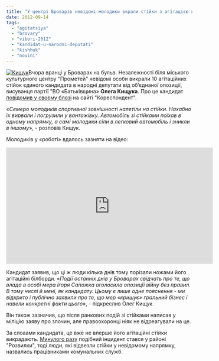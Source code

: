 ```yaml
---
title: "У центрі Броварів невідомі молодики вкрали стійки з агітацією кандидата Кищука – ВІДЕО"
date: 2012-09-14
tags: 
  - "agitatsiya"
  - "brovary"
  - "vibori-2012"
  - "kandidat-u-narodni-deputati"
  - "kishhuk"
  - "novini"
---
```


[![](https://mpz.brovary.org/wp-content/uploads/2012/09/Kishhuk.jpg "Кищук")](https://mpz.brovary.org/wp-content/uploads/2012/09/Kishhuk.jpg)Вчора вранці у Броварах на бульв. Незалежності біля міського культурного центру "Прометей" невідомі особи викрали 10 агітаційних стійок єдиного кандидата в народні депутати від об’єднаної опозиції, висуванця партії "ВО «Батьківщина» **Олега Кищука**. Про це кандидат [повідомив у своєму блозі](http://blogs.korrespondent.net/users/blog/olehkyshchuk/a76831) на сайті "Кореспондент".

«_Семеро молодиків спортивної зовнішності налетіли на стійки. Нахабно їх вирвали і погрузили у вантажівку. Автомобіль зі стійками поїхав в одному напрямку, а самі молодики сіли в легковий автомобіль і зникли в іншому_», - розповів Кищук.

Молодиків у «роботі» вдалось зазняти на відео:

<iframe src="http://www.youtube.com/embed/LSx9ZRwDy-c" frameborder="0" width="560" height="315"></iframe>

Кандидат заявив, що ці ж люди кілька днів тому порізали ножами його агітаційні білборди. «_Події останніх днів у Броварах свідчать про те, що влада в особі мера Ігоря Сапожка оголосила опозиції війну без правил. В тому числі й мені, як кандидату. Цьому є лише одне пояснення - ми відкрито і публічно заявили про те, що мер «кришує» гральний бізнес і навели конкретні факти цього_», - підкреслив Олег Кищук.

Він також зазначив, що після ранкових подій зі стійками написав у міліцію заяву про злочин, але правоохоронці ніяк не відреагували на це.

За слоаами кандидата, це вже не вперше його агітаційні стійки викрадають. [Минулого разу](http://blogs.korrespondent.net/users/blog/olehkyshchuk/a75967) подібний інцидент стався у районі "Розвилки", тоді люди, які відвезли стійки у невідомому напрямку, назвались працівниками комунальних служб.

